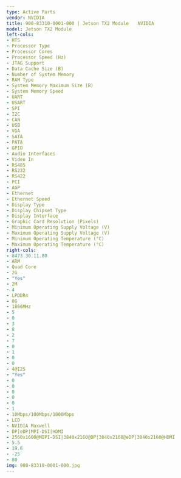 ```yaml
---
type: Active Parts
vendor: NVIDIA
title: 900-83310-0001-000 | Jetson TX2 Module　　NVIDIA
model: Jetson TX2 Module
left-cols: 
- HTS
- Processor Type
- Processor Cores
- Processor Speed (Hz)
- JTAG Support
- Data Cache Size (B)
- Number of System Memory
- RAM Type
- System Memory Maximum Size (B)
- System Memory Speed
- UART
- USART
- SPI
- I2C
- CAN
- USB
- VGA
- SATA
- PATA
- GPIO
- Audio Interfaces
- Video In
- RS485
- RS232
- RS422
- PCI
- AGP
- Ethernet
- Ethernet Speed
- Display Type
- Display Chipset Type
- Display Interface
- Graphic Card Resolution (Pixels)
- Minimum Operating Supply Voltage (V)
- Maximum Operating Supply Voltage (V)
- Minimum Operating Temperature (°C)
- Maximum Operating Temperature (°C)
right-cols:
- 8473.30.11.80
- ARM
- Quad Core
- 2G
- "Yes"
- 2M
- 4
- LPDDR4
- 8G
- 1866MHz
- 5
- 0
- 3
- 8
- 2
- 7
- 0
- 1
- 0
- 0
- 4@I2S
- "Yes"
- 0
- 0
- 0
- 0
- 0
- 1
- 10Mbps/100Mbps/1000Mbps
- LCD
- NVIDIA Maxwell
- DP|eDP|MPI-DSI|HDMI
- 2560x1600@MIPI-DSI|3840x2160@DP|3840x2160@eDP|3840x2160@HDMI
- 5.5
- 19.6
- -25
- 80
img: 900-83310-0001-000.jpg
---
```

